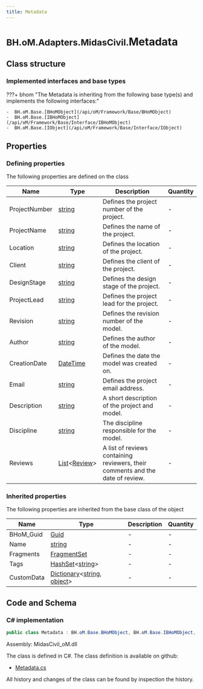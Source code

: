 ```yaml
---
title: Metadata
---
```


# <small>BH.oM.Adapters.MidasCivil.</small>**Metadata**



## Class structure

### Implemented interfaces and base types

???+ bhom "The Metadata is inheriting from the following base type(s) and implements the following interfaces:"

    -  BH.oM.Base.[BHoMObject](/api/oM/Framework/Base/BHoMObject)
    -  BH.oM.Base.[IBHoMObject](/api/oM/Framework/Base/Interface/IBHoMObject)
    -  BH.oM.Base.[IObject](/api/oM/Framework/Base/Interface/IObject)


## Properties



### Defining properties

The following properties are defined on the class

| Name             | Type             | Description      | Quantity         |
|------------------|------------------|------------------|------------------|
| ProjectNumber | [string](https://learn.microsoft.com/en-us/dotnet/api/System.String?view=netstandard-2.0) | Defines the project number of the project. | - |
| ProjectName | [string](https://learn.microsoft.com/en-us/dotnet/api/System.String?view=netstandard-2.0) | Defines the name of the project. | - |
| Location | [string](https://learn.microsoft.com/en-us/dotnet/api/System.String?view=netstandard-2.0) | Defines the location of the project. | - |
| Client | [string](https://learn.microsoft.com/en-us/dotnet/api/System.String?view=netstandard-2.0) | Defines the client of the project. | - |
| DesignStage | [string](https://learn.microsoft.com/en-us/dotnet/api/System.String?view=netstandard-2.0) | Defines the design stage of the project. | - |
| ProjectLead | [string](https://learn.microsoft.com/en-us/dotnet/api/System.String?view=netstandard-2.0) | Defines the project lead for the project. | - |
| Revision | [string](https://learn.microsoft.com/en-us/dotnet/api/System.String?view=netstandard-2.0) | Defines the revision number of the model. | - |
| Author | [string](https://learn.microsoft.com/en-us/dotnet/api/System.String?view=netstandard-2.0) | Defines the author of the model. | - |
| CreationDate | [DateTime](https://learn.microsoft.com/en-us/dotnet/api/System.DateTime?view=netstandard-2.0) | Defines the date the model was created on. | - |
| Email | [string](https://learn.microsoft.com/en-us/dotnet/api/System.String?view=netstandard-2.0) | Defines the project email address. | - |
| Description | [string](https://learn.microsoft.com/en-us/dotnet/api/System.String?view=netstandard-2.0) | A short description of the project and model. | - |
| Discipline | [string](https://learn.microsoft.com/en-us/dotnet/api/System.String?view=netstandard-2.0) | The discipline responsible for the model. | - |
| Reviews | [List](https://learn.microsoft.com/en-us/dotnet/api/System.Collections.Generic.List-1?view=netstandard-2.0)&lt;[Review](/api/oM/Adapter/Adapters/MidasCivil/Settings/Review)&gt; | A list of reviews containing reviewers, their comments and the date of review. | - |


### Inherited properties
The following properties are inherited from the base class of the object

| Name             | Type             | Description      | Quantity         |
|------------------|------------------|------------------|------------------|
| BHoM_Guid | [Guid](https://learn.microsoft.com/en-us/dotnet/api/System.Guid?view=netstandard-2.0) | - | - |
| Name | [string](https://learn.microsoft.com/en-us/dotnet/api/System.String?view=netstandard-2.0) | - | - |
| Fragments | [FragmentSet](/api/oM/Framework/Base/FragmentSet) | - | - |
| Tags | [HashSet](https://learn.microsoft.com/en-us/dotnet/api/System.Collections.Generic.HashSet-1?view=netstandard-2.0)&lt;[string](https://learn.microsoft.com/en-us/dotnet/api/System.String?view=netstandard-2.0)&gt; | - | - |
| CustomData | [Dictionary](https://learn.microsoft.com/en-us/dotnet/api/System.Collections.Generic.Dictionary-2?view=netstandard-2.0)&lt;[string](https://learn.microsoft.com/en-us/dotnet/api/System.String?view=netstandard-2.0), [object](https://learn.microsoft.com/en-us/dotnet/api/System.Object?view=netstandard-2.0)&gt; | - | - |


## Code and Schema

### C# implementation

``` C# title="C#"
public class Metadata : BH.oM.Base.BHoMObject, BH.oM.Base.IBHoMObject, BH.oM.Base.IObject
```

Assembly: MidasCivil_oM.dll

The class is defined in C#. The class definition is available on github:

- [Metadata.cs](https://github.com/BHoM/MidasCivil_Toolkit/blob/develop/MidasCivil_oM/Settings\Metadata.cs)

All history and changes of the class can be found by inspection the history.
